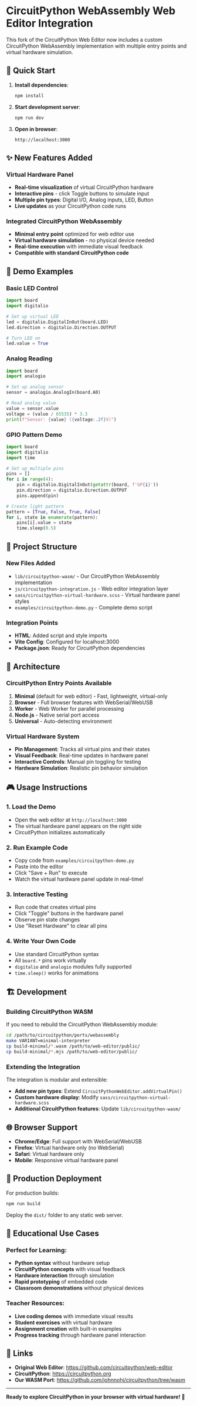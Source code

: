# CircuitPython WebAssembly Web Editor Integration

This fork of the CircuitPython Web Editor now includes a custom CircuitPython WebAssembly implementation with multiple entry points and virtual hardware simulation.

## 🚀 Quick Start

1. **Install dependencies**:
   ```bash
   npm install
   ```

2. **Start development server**:
   ```bash
   npm run dev
   ```

3. **Open in browser**:
   ```
   http://localhost:3000
   ```

## ✨ New Features Added

### Virtual Hardware Panel
- **Real-time visualization** of virtual CircuitPython hardware
- **Interactive pins** - click Toggle buttons to simulate input
- **Multiple pin types**: Digital I/O, Analog inputs, LED, Button
- **Live updates** as your CircuitPython code runs

### Integrated CircuitPython WebAssembly
- **Minimal entry point** optimized for web editor use
- **Virtual hardware simulation** - no physical device needed
- **Real-time execution** with immediate visual feedback
- **Compatible with standard CircuitPython code**

## 🎯 Demo Examples

### Basic LED Control
```python
import board
import digitalio

# Set up virtual LED
led = digitalio.DigitalInOut(board.LED)
led.direction = digitalio.Direction.OUTPUT

# Turn LED on
led.value = True
```

### Analog Reading
```python
import board
import analogio

# Set up analog sensor
sensor = analogio.AnalogIn(board.A0)

# Read analog value
value = sensor.value
voltage = (value / 65535) * 3.3
print(f"Sensor: {value} ({voltage:.2f}V)")
```

### GPIO Pattern Demo
```python
import board
import digitalio
import time

# Set up multiple pins
pins = []
for i in range(4):
    pin = digitalio.DigitalInOut(getattr(board, f'GP{i}'))
    pin.direction = digitalio.Direction.OUTPUT
    pins.append(pin)

# Create light pattern
pattern = [True, False, True, False]
for i, state in enumerate(pattern):
    pins[i].value = state
    time.sleep(0.5)
```

## 📁 Project Structure

### New Files Added
- `lib/circuitpython-wasm/` - Our CircuitPython WebAssembly implementation
- `js/circuitpython-integration.js` - Web editor integration layer
- `sass/circuitpython-virtual-hardware.scss` - Virtual hardware panel styles
- `examples/circuitpython-demo.py` - Complete demo script

### Integration Points
- **HTML**: Added script and style imports
- **Vite Config**: Configured for localhost:3000
- **Package.json**: Ready for CircuitPython dependencies

## 🔧 Architecture

### CircuitPython Entry Points Available
1. **Minimal** (default for web editor) - Fast, lightweight, virtual-only
2. **Browser** - Full browser features with WebSerial/WebUSB
3. **Worker** - Web Worker for parallel processing
4. **Node.js** - Native serial port access
5. **Universal** - Auto-detecting environment

### Virtual Hardware System
- **Pin Management**: Tracks all virtual pins and their states
- **Visual Feedback**: Real-time updates in hardware panel
- **Interactive Controls**: Manual pin toggling for testing
- **Hardware Simulation**: Realistic pin behavior simulation

## 🎮 Usage Instructions

### 1. Load the Demo
- Open the web editor at `http://localhost:3000`
- The virtual hardware panel appears on the right side
- CircuitPython initializes automatically

### 2. Run Example Code
- Copy code from `examples/circuitpython-demo.py`
- Paste into the editor
- Click "Save + Run" to execute
- Watch the virtual hardware panel update in real-time!

### 3. Interactive Testing
- Run code that creates virtual pins
- Click "Toggle" buttons in the hardware panel
- Observe pin state changes
- Use "Reset Hardware" to clear all pins

### 4. Write Your Own Code
- Use standard CircuitPython syntax
- All `board.*` pins work virtually
- `digitalio` and `analogio` modules fully supported
- `time.sleep()` works for animations

## 🏗️ Development

### Building CircuitPython WASM
If you need to rebuild the CircuitPython WebAssembly module:

```bash
cd /path/to/circuitpython/ports/webassembly
make VARIANT=minimal-interpreter
cp build-minimal/*.wasm /path/to/web-editor/public/
cp build-minimal/*.mjs /path/to/web-editor/public/
```

### Extending the Integration
The integration is modular and extensible:

- **Add new pin types**: Extend `CircuitPythonWebEditor.addVirtualPin()`
- **Custom hardware display**: Modify `sass/circuitpython-virtual-hardware.scss`
- **Additional CircuitPython features**: Update `lib/circuitpython-wasm/`

## 🌐 Browser Support

- **Chrome/Edge**: Full support with WebSerial/WebUSB
- **Firefox**: Virtual hardware only (no WebSerial)
- **Safari**: Virtual hardware only
- **Mobile**: Responsive virtual hardware panel

## 🚀 Production Deployment

For production builds:

```bash
npm run build
```

Deploy the `dist/` folder to any static web server.

## 🎯 Educational Use Cases

### Perfect for Learning:
- **Python syntax** without hardware setup
- **CircuitPython concepts** with visual feedback
- **Hardware interaction** through simulation
- **Rapid prototyping** of embedded code
- **Classroom demonstrations** without physical devices

### Teacher Resources:
- **Live coding demos** with immediate visual results
- **Student exercises** with virtual hardware
- **Assignment creation** with built-in examples
- **Progress tracking** through hardware panel interaction

## 🔗 Links

- **Original Web Editor**: https://github.com/circuitpython/web-editor
- **CircuitPython**: https://circuitpython.org
- **Our WASM Port**: https://github.com/johnnohj/circuitpython/tree/wasm

---

**Ready to explore CircuitPython in your browser with virtual hardware!** 🎉